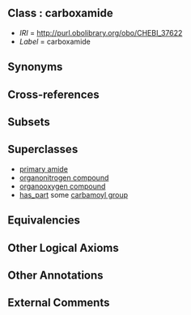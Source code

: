 
## Class : carboxamide

 * *IRI* = http://purl.obolibrary.org/obo/CHEBI_37622
 * *Label* = carboxamide

## Synonyms


## Cross-references


## Subsets


## Superclasses

 * [primary amide](../../CHEBI/56/CHEBI_33256.md)
 * [organonitrogen compound](../../CHEBI/52/CHEBI_35352.md)
 * [organooxygen compound](../../CHEBI/63/CHEBI_36963.md)
 * [has_part](../../BFO/51/BFO_0000051.md) some [carbamoyl group](../../CHEBI/04/CHEBI_23004.md)

## Equivalencies


## Other Logical Axioms


## Other Annotations


## External Comments

